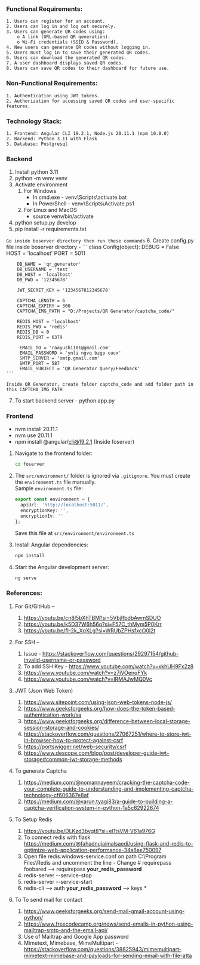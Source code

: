 ### Functional Requirements:

    1. Users can register for an account.
    2. Users can log in and log out securely.
    3. Users can generate QR codes using: 
        o A link (URL-based QR generation).
        o Wi-Fi credentials (SSID & Password).
    4. New users can generate QR codes without logging in.
    5. Users must log in to save their generated QR codes.
    6. Users can download the generated QR codes.
    7. A user dashboard displays saved QR codes.
    8. Users can save QR codes to their dashboard for future use.


### Non-Functional Requirements:

    1. Authentication using JWT tokens.
    2. Authorization for accessing saved QR codes and user-specific features.


### Technology Stack: 

    1. Frontend: Angular CLI 19.2.1, Node.js 20.11.1 (npm 10.8.0)
    2. Backend: Python 3.11 with Flask
    3. Database: Postgresql


### Backend

1. Install python 3.11
2. python -m venv venv
3. Activate environment
   1. For Windows
         - In cmd.exe - venv\Scripts\activate.bat  
         - In PowerShell - venv\Scripts\Activate.ps1
   2. For Linux and MacOS
         - source venv/bin/activate
4. python setup.py develop
5. pip install -r requirements.txt

`Go inside boserver directory then run these commands`
6. Create config.py file inside boserver directory -
    ```
    class Config(object):
        DEBUG = False
        HOST = 'localhost'
        PORT = 5011
    
    
        DB_NAME = 'qr_generator'
        DB_USERNAME = 'test'
        DB_HOST = 'localhost'
        DB_PWD = '12345678'
    
        JWT_SECRET_KEY = '1234567812345678'
    
        CAPTCHA_LENGTH = 6
        CAPTCHA_EXPIRY = 300
        CAPTCHA_IMG_PATH = "D:/Projects/QR Generator/captcha_code/"
    
        REDIS_HOST = 'localhost'
        REDIS_PWD = 'redis'
        REDIS_DB = 0
        REDIS_PORT = 6379
   
         EMAIL_TO = 'raayush1101@gmail.com'
         EMAIL_PASSWORD = 'ynli ngvq bzgp cucx'
         SMTP_SERVER = 'smtp.gmail.com'
         SMTP_PORT = 587
         EMAIL_SUBJECT = 'QR Generator Query/Feedback'
    ```
   ```
   Inside QR Generator, create folder captcha_code and add folder path in this CAPTCHA_IMG_PATH
   ```
7. To start backend server - python app.py

     
### Frontend

*   nvm install 20.11.1
*   nvm use 20.11.1
*   npm install @angular/cli@19.2.1 (Inside foserver)


  1. Navigate to the frontend folder:
     ```bash
     cd foserver
     ```
  
  2. The `src/environment/` folder is ignored via `.gitignore`. You must create the `environment.ts` file manually.  
     Sample `environment.ts` file:
     ```ts
     export const environment = {
       apiUrl: 'http://localhost:5011/',
       encryptionKey: '',
       encryptionIv: ''
     };
     ```
  
     Save this file at `src/environment/environment.ts`
  
  3. Install Angular dependencies:
     ```bash
     npm install
     ```
  
  4. Start the Angular development server:
     ```bash
     ng serve
     ```


### References:

1. For Git/GitHub – 
   1. https://youtu.be/cn8l5bXhTBM?si=5VbjlfbdbAwmSDUO
   2. https://youtu.be/k5D37W6h56o?si=F57C_thMym5P0Krr
   3. https://youtu.be/fI-2k_XqXLg?si=WRUbZPHsfxcO0l2t


2. For SSH – 
   1. Issue - https://stackoverflow.com/questions/29297154/github-invalid-username-or-password
   2. To add SSH Key - https://www.youtube.com/watch?v=xkhUH9Fx2z8
   3. https://www.youtube.com/watch?v=z7jVOenqFYk
   4. https://www.youtube.com/watch?v=lRMAJwMQ0Vc
    

3. JWT (Json Web Token)
    1. https://www.sitepoint.com/using-json-web-tokens-node-js/
    2. https://www.geeksforgeeks.org/how-does-the-token-based-authentication-work/sa
    3. https://www.geeksforgeeks.org/difference-between-local-storage-session-storage-and-cookies/
    4. https://stackoverflow.com/questions/27067251/where-to-store-jwt-in-browser-how-to-protect-against-csrf
    5. https://portswigger.net/web-security/csrf
    6. https://www.descope.com/blog/post/developer-guide-jwt-storage#common-jwt-storage-methods


4. To generate Captcha
    1. https://medium.com/@nomannayeem/cracking-the-captcha-code-your-complete-guide-to-understanding-and-implementing-captcha-technology-cf606367e8af
    2. https://medium.com/@varun.tyagi83/a-guide-to-building-a-captcha-verification-system-in-python-1a5c62922674


6. To Setup Redis
    1. https://youtu.be/DLKzd3bvgt8?si=el1tsVM-V61a976G
    2. To connect redis with flask https://medium.com/@fahadnujaimalsaedi/using-flask-and-redis-to-optimize-web-application-performance-34a8ae750097
    3. Open file redis.windows-service.conf on path C:\Program Files\Redis and uncomment the line - 
        Change # requirepass foobared --> requirepass __your_redis_password__
    4. redis-server --service-stop
    5. redis-server --service-start
    6. redis-cli    --> auth __your_redis_password__    --> keys *

 
7. To To send mail for contact 
   1. https://www.geeksforgeeks.org/send-mail-gmail-account-using-python/
   2. https://www.freecodecamp.org/news/send-emails-in-python-using-mailtrap-smtp-and-the-email-api/
   3. Use of Mailtrap and Google App password
   4. Mimetext, Mimebase, MimeMultipart - https://stackoverflow.com/questions/38825943/mimemultipart-mimetext-mimebase-and-payloads-for-sending-email-with-file-atta

